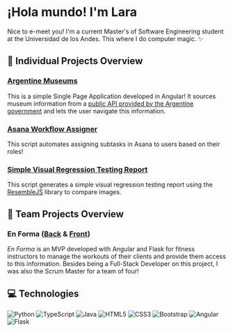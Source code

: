# ¡Hola mundo! I'm Lara
Nice to e-meet you! I'm a current Master's of Software Engineering student at the Universidad de los Andes. This where I do computer magic. ✨

## 🌱 Individual Projects Overview
### [Argentine Museums](https://github.com/Lara-Simonetti/argentine-museums)
This is a simple Single Page Application developed in Angular! It sources museum information from a [public API provided by the Argentine government](https://www.cultura.gob.ar/api/v2.0/) and lets the user navigate this information.
### [Asana Workflow Assigner](https://github.com/Lara-Simonetti/asana-workflow-assigner)
This script automates assigning subtasks in Asana to users based on their roles!
### [Simple Visual Regression Testing Report](https://github.com/Lara-Simonetti/simple-vrt-report)
This script generates a simple visual regression testing report using the [ResembleJS](https://github.com/rsmbl/Resemble.js) library to compare images.

## 🌳 Team Projects Overview
### En Forma ([Back](https://github.com/Lara-Simonetti/enforma-back) & [Front](https://github.com/Lara-Simonetti/enforma-front))
_En Forma_ is an MVP developed with Angular and Flask for fitness instructors to manage the workouts of their clients and provide them access to this information. Besides being a Full-Stack Developer on this project, I was also the Scrum Master for a team of four!

## 💻 Technologies
![Python](https://img.shields.io/badge/-Python-yellow?style=flat-square&logo=Python)
![TypeScript](https://img.shields.io/badge/-TypeScript-blue?style=flat-square&logo=typescript&logoColor=white)
![Java](https://img.shields.io/badge/-java-E34A86?style=flat-square&logo=java)
![HTML5](https://img.shields.io/badge/-HTML5-E34F26?style=flat-square&logo=html5&logoColor=white)
![CSS3](https://img.shields.io/badge/-CSS3-1572B6?style=flat-square&logo=css3)
![Bootstrap](https://img.shields.io/badge/-Bootstrap-553C7B?style=flat-square&logo=bootstrap&&logoColor=white)
![Angular](https://img.shields.io/badge/-Angular-red?style=flat-square&logo=Angular)
![Flask](https://img.shields.io/badge/-Flask-black?style=flat-square&logo=Flask)


